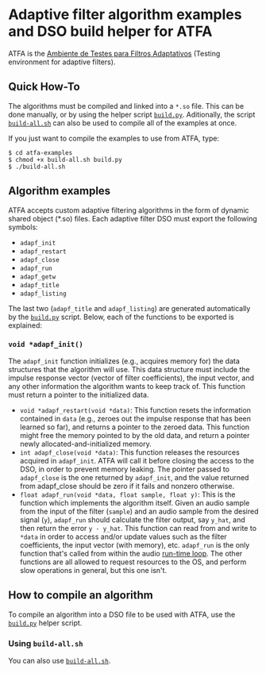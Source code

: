 
Adaptive filter algorithm examples and DSO build helper for ATFA
================================================================

ATFA is the [Ambiente de Testes para Filtros Adaptativos][1] (Testing
environment for adaptive filters).

Quick How-To
------------

The algorithms must be compiled and linked into a `*.so` file. This can
be done manually, or by using the helper script [`build.py`][2].
Aditionally, the script [`build-all.sh`][4] can also be used to compile
all of the examples at once.

If you just want to compile the examples to use from ATFA, type:

    $ cd atfa-examples
    $ chmod +x build-all.sh build.py
    $ ./build-all.sh

Algorithm examples
------------------

ATFA accepts custom adaptive filtering algorithms in the form of dynamic
shared object (*.so) files. Each adaptive filter DSO must export the
following symbols:

* `adapf_init`
* `adapf_restart`
* `adapf_close`
* `adapf_run`
* `adapf_getw`
* `adapf_title`
* `adapf_listing`

The last two (`adapf_title` and `adapf_listing`) are generated
automatically by the [`build.py`][2] script. Below, each of the
functions to be exported is explained:

### `void *adapf_init()`

The `adapf_init` function initializes (e.g.,
  acquires memory for) the data structures that the algorithm will
  use. This data structure must include the impulse response vector
  (vector of filter coefficients), the input vector, and any other information the algorithm wants to keep
  track of. This function must return a pointer to the initialized data.
* `void *adapf_restart(void *data)`: This function resets the
  information contained in `data` (e.g., zeroes out the impulse response
  that has been learned so far), and returns a pointer to the zeroed
  data. This function might free the memory pointed to by the old data,
  and return a pointer newly allocated-and-initialized memory.
* `int adapf_close(void *data)`: This function releases the resources
  acquired in `adapf_init`. ATFA will call it before closing the access
  to the DSO, in order to prevent memory leaking. The pointer passed to
  `adapf_close` is the one returned by `adapf_init`, and the value
  returned from adapf_close should be zero if it fails and nonzero
  otherwise.
* `float adapf_run(void *data, float sample, float y)`: This is the
  function which implements the algorithm itself. Given an audio sample
  from the input of the filter (`sample`) and an audio sample from the
  desired signal (`y`), `adapf_run` should calculate the filter output,
  say `y_hat`, and then return the error `y - y_hat`. This function can
  read from and write to `*data` in order to access and/or update
  values such as the filter coefficients, the input vector (with
  memory), etc. `adapf_run` is the only function that's called from
  within the audio [run-time loop][6]. The other functions are all
  allowed to request resources to the OS, and perform slow operations
  in general, but this one isn't.

How to compile an algorithm
---------------------------

To compile an algorithm into a DSO file to be used with ATFA, use the
[`build.py`][3] helper script.

### Using `build-all.sh`

You can also use [`build-all.sh`][5].

[1]: https://github.com/fofoni/atfa
[2]: #how-to-compile-an-algorithm
[3]: https://github.com/fofoni/atfa-examples/blob/master/build.py
[4]: #using-build-allsh
[5]: https://github.com/fofoni/atfa-examples/blob/master/build-all.sh
[6]: http://portaudio.com/docs/v19-doxydocs/writing_a_callback.html
